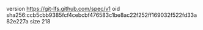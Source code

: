version https://git-lfs.github.com/spec/v1
oid sha256:ccb5cbb9385fcf4cebcbf476583c1be8ac22f252ff169032f522fd33a82e227a
size 218
